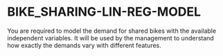 # BIKE_SHARING-LIN-REG-MODEL
You are required to model the demand for shared bikes with the available independent variables. It will be used by the management to understand how exactly the demands vary with different features.
